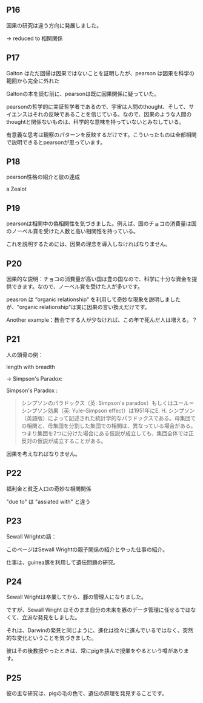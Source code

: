 ##  P16

因果の研究は違う方向に発展しました。

-> reduced to 相関関係



## P17

Galton はただ回帰は因果ではないことを証明したが、pearson は因果を科学の範囲から完全に外れた

Galtonの本を読む前に、pearsonは既に因果関係に疑っていた。

pearsonの哲学的に実証哲学者であるので、宇宙は人間のthought、そして、サイエンスはそれの反映であることを信じている。なので、因果のような人間のthoughtと関係ないものは、科学的な意味を持っていないとみなしている。

有意義な思考は観察のパターンを反映するだけです。こういったものは全部相関で説明できるとpearsonが思っています。



## P18

pearson性格の紹介と彼の達成

a Zealot



## P19

pearsonは相関中の偽相関性を気づきました。例えば、国のチョコの消費量は国のノーベル賞を受けた人数と高い相関性を持っている。

これを説明するためには、因果の理念を導入しなければなりません。



## P20

因果的な説明：チョコの消費量が高い国は豊の国なので、科学に十分な資金を提供できます。なので、ノーベル賞を受けた人が多いです。

peasron は “organic relationship" を利用して奇妙な現象を説明しましたが、“organic relationship"は実に因果の言い換えだけです。

Another example：教会でする人が少なければ、この年で死んだ人は増える。？



## P21

人の頭骨の例：

length with breadth

-> Simpson's Paradox:

Simpson's Paradox : 

> シンプソンのパラドックス（英: Simpson's paradox）もしくはユール＝シンプソン効果（英: Yule–Simpson effect）は1951年にE. H. シンプソン（英語版）によって記述された統計学的なパラドックスである。母集団での相関と、母集団を分割した集団での相関は、異なっている場合がある。つまり集団を2つに分けた場合にある仮説が成立しても、集団全体では正反対の仮説が成立することがある。

因果を考えなればなりません。



## P22

福利金と貧乏人口の奇妙な相関関係

"due to"  は "assiated with" と違う



## P23

Sewall Wrightの話：

このページはSewall Wrightの親子関係の紹介とやった仕事の紹介。

仕事は、guinea豚を利用して遺伝問題の研究。



## P24

Sewall Wrightは卒業してから、豚の管理人になりました。

ですが、Sewall Wright はそのまま自分の未来を豚のデータ管理に任せるではなくて、立派な発見をしました。

それは、Darwinの発見と同じように、進化は徐々に進んでいるではなく、突然的な変化ということを気づきました。

彼はその後教授やったときは、常にpigを挟んで授業をやるという噂があります。



## P25

彼の主な研究は、pigの毛の色で、遺伝の原理を発見することです。

